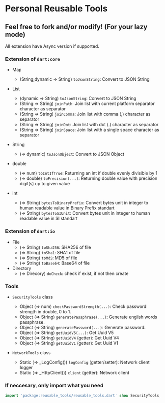 # Personal Reusable Tools
## Feel free to fork and/or modify! (For your lazy mode)
All extension have Async version if supported.

### Extension of `dart:core`
- Map
  - (String,dynamic => String) `toJsonString`: Convert to JSON String

- List
  - (dynamic => String) `toJsonString`: Convert to JSON String
  - (String => String) `joinPath`: Join list with current platform separator character as separator
  - (String => String) `joinComma`: Join list with comma (,) character as separator
  - (String => String) `joinDot`: Join list with dot (.) character as separator
  - (String => String) `joinSpace`: Join list with a single space character as separator

- String
  - (=> dynamic) `toJsonObject`: Convert to JSON Object

- double
  - (=> num) `toIntIfTrue`: Returning an int if double evenly divisible by 1
  - (=> double) `toPrecision(...)`: Returning double value with precision digit(s) up to given value

- int
  - (=> String) `bytesToBinaryPrefix`: Convert bytes unit in integer to human readable value in Binary Prefix standart
  - (=> String) `bytesToSIUnit`: Convert bytes unit in integer to human readable value in SI standart

### Extension of `dart:io`
- File
  - (=> String) `toSha256`: SHA256 of file
  - (=> String) `toSha1`: SHA1 of file
  - (=> String) `toMd5`: MD5 of file
  - (=> String) `toBase64`: Base64 of file
- Directory
  - (=> Direcory) `doCheck`: check if exist, if not then create

### Tools
- `SecurityTools` class
  - Object (=> num) `checkPasswordStrength(...)`: Check password strength in double, 0 to 1.
  - Object (=> String) `generatePassphrase(...)`: Generate english words passphrase.
  - Object (=> String) `generatePassword(...)`: Generate password.
  - Object (=> String) `getUuidV5(...)`: Get Uuid V5
  - Object (=> String) `getUuidV4` (getter): Get Uuid V4
  - Object (=> String) `getUuidV1` (getter): Get Uuid V1

- `NetworkTools` class
  - Static (=> _LogConfig()) `logConfig` (getter/setter): Network client logger
  - Static (=> _HttpClient()) `client` (getter): Network client

### If neccesary, only import what you need
```dart
import 'package:reusable_tools/reusable_tools.dart' show SecurityTools;
```